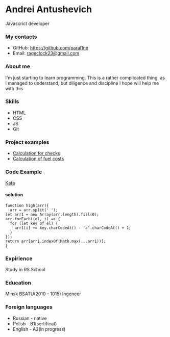 # Andrei Antushevich 
Javascrict developer

### My contacts
* GitHub: https://github.com/paral1ne
* Email: rageclock23@gmail.com

### About me
I'm just starting to learn programming. This is a rather complicated thing, as I managed to understand, but diligence and discipline I hope will help me with this

### Skills
* HTML
* CSS
* JS
* Git

### Project examples
* [Calculation for checks](https://github.com/paral1ne/PartyCalc)
* [Calculation of fuel costs](https://github.com/paral1ne/carCalc)

### Code Example
[Kata](https://www.codewars.com/kata/57eb8fcdf670e99d9b000272)

#### solution
```
function high(arr){
  arr = arr.split(' ');
let arr1 = new Array(arr.length).fill(0);
arr.forEach((el, i) => {
  for (let key of el) {
    arr1[i] += key.charCodeAt() - 'a'.charCodeAt() + 1;
  }
});
return arr[arr1.indexOf(Math.max(...arr1))];
}
```

### Expirience
Study in RS School

### Education
Minsk BSATU(2010 - 1015) Ingeneer

### Foreign languages
* Russian - native
* Polish - B1(sertificat)
* English - A2(in progress)


